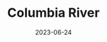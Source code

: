 ---
title: "Columbia River"
type: river
date: 2023-06-24
hashtag: columbia-river
near:
  - The Gorge
states:
  - Oregon
  - Washington
tags:
  - river
  - Washington
---
